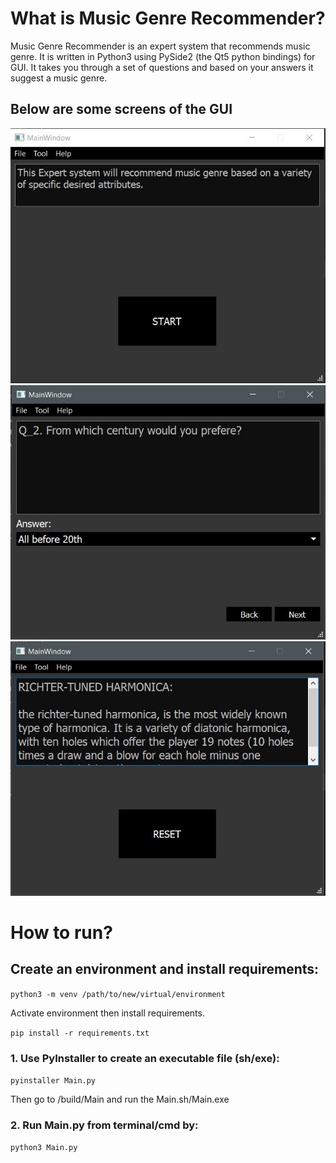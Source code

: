 # What is Music Genre Recommender?
Music Genre Recommender is an expert system that recommends music genre. It is written in Python3 using PySide2 (the Qt5 python bindings) for GUI.
It takes you through a set of questions and based on your answers it suggest a music genre.
## Below are some screens of the GUI
<img src="images/MainWindow.JPG" alt="MainWindow">

<img src="images/Questions.JPG" alt="Questions">

<img src="images/Result.JPG" alt="Result">

# How to run?
## Create an environment and install requirements: 
``python3 -m venv /path/to/new/virtual/environment``

Activate environment then install requirements.

``pip install -r requirements.txt``

### 1. Use PyInstaller to create an executable file (sh/exe):
``pyinstaller Main.py``

Then go to /build/Main and run the Main.sh/Main.exe

### 2. Run Main.py from terminal/cmd by:
``python3 Main.py``